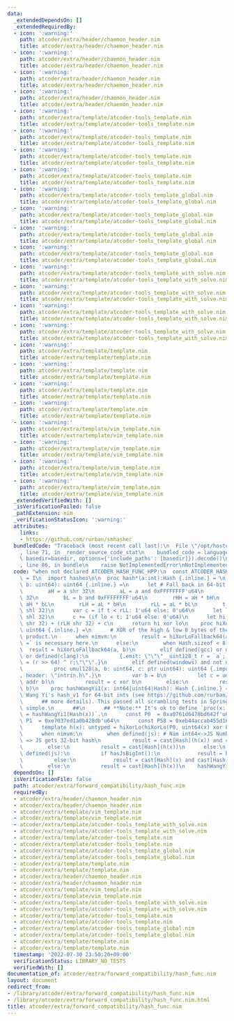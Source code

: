 ```yaml
---
data:
  _extendedDependsOn: []
  _extendedRequiredBy:
  - icon: ':warning:'
    path: atcoder/extra/header/chaemon_header.nim
    title: atcoder/extra/header/chaemon_header.nim
  - icon: ':warning:'
    path: atcoder/extra/header/chaemon_header.nim
    title: atcoder/extra/header/chaemon_header.nim
  - icon: ':warning:'
    path: atcoder/extra/header/chaemon_header.nim
    title: atcoder/extra/header/chaemon_header.nim
  - icon: ':warning:'
    path: atcoder/extra/header/chaemon_header.nim
    title: atcoder/extra/header/chaemon_header.nim
  - icon: ':warning:'
    path: atcoder/extra/template/atcoder-tools_template.nim
    title: atcoder/extra/template/atcoder-tools_template.nim
  - icon: ':warning:'
    path: atcoder/extra/template/atcoder-tools_template.nim
    title: atcoder/extra/template/atcoder-tools_template.nim
  - icon: ':warning:'
    path: atcoder/extra/template/atcoder-tools_template.nim
    title: atcoder/extra/template/atcoder-tools_template.nim
  - icon: ':warning:'
    path: atcoder/extra/template/atcoder-tools_template.nim
    title: atcoder/extra/template/atcoder-tools_template.nim
  - icon: ':warning:'
    path: atcoder/extra/template/atcoder-tools_template_global.nim
    title: atcoder/extra/template/atcoder-tools_template_global.nim
  - icon: ':warning:'
    path: atcoder/extra/template/atcoder-tools_template_global.nim
    title: atcoder/extra/template/atcoder-tools_template_global.nim
  - icon: ':warning:'
    path: atcoder/extra/template/atcoder-tools_template_global.nim
    title: atcoder/extra/template/atcoder-tools_template_global.nim
  - icon: ':warning:'
    path: atcoder/extra/template/atcoder-tools_template_global.nim
    title: atcoder/extra/template/atcoder-tools_template_global.nim
  - icon: ':warning:'
    path: atcoder/extra/template/atcoder-tools_template_with_solve.nim
    title: atcoder/extra/template/atcoder-tools_template_with_solve.nim
  - icon: ':warning:'
    path: atcoder/extra/template/atcoder-tools_template_with_solve.nim
    title: atcoder/extra/template/atcoder-tools_template_with_solve.nim
  - icon: ':warning:'
    path: atcoder/extra/template/atcoder-tools_template_with_solve.nim
    title: atcoder/extra/template/atcoder-tools_template_with_solve.nim
  - icon: ':warning:'
    path: atcoder/extra/template/atcoder-tools_template_with_solve.nim
    title: atcoder/extra/template/atcoder-tools_template_with_solve.nim
  - icon: ':warning:'
    path: atcoder/extra/template/template.nim
    title: atcoder/extra/template/template.nim
  - icon: ':warning:'
    path: atcoder/extra/template/template.nim
    title: atcoder/extra/template/template.nim
  - icon: ':warning:'
    path: atcoder/extra/template/template.nim
    title: atcoder/extra/template/template.nim
  - icon: ':warning:'
    path: atcoder/extra/template/template.nim
    title: atcoder/extra/template/template.nim
  - icon: ':warning:'
    path: atcoder/extra/template/vim_template.nim
    title: atcoder/extra/template/vim_template.nim
  - icon: ':warning:'
    path: atcoder/extra/template/vim_template.nim
    title: atcoder/extra/template/vim_template.nim
  - icon: ':warning:'
    path: atcoder/extra/template/vim_template.nim
    title: atcoder/extra/template/vim_template.nim
  - icon: ':warning:'
    path: atcoder/extra/template/vim_template.nim
    title: atcoder/extra/template/vim_template.nim
  _extendedVerifiedWith: []
  _isVerificationFailed: false
  _pathExtension: nim
  _verificationStatusIcon: ':warning:'
  attributes:
    links:
    - https://github.com/rurban/smhasher
  bundledCode: "Traceback (most recent call last):\n  File \"/opt/hostedtoolcache/Python/3.10.6/x64/lib/python3.10/site-packages/onlinejudge_verify/documentation/build.py\"\
    , line 71, in _render_source_code_stat\n    bundled_code = language.bundle(stat.path,\
    \ basedir=basedir, options={'include_paths': [basedir]}).decode()\n  File \"/opt/hostedtoolcache/Python/3.10.6/x64/lib/python3.10/site-packages/onlinejudge_verify/languages/nim.py\"\
    , line 86, in bundle\n    raise NotImplementedError\nNotImplementedError\n"
  code: "when not declared ATCODER_HASH_FUNC_HPP:\n  const ATCODER_HASH_FUNC_HPP*\
    \ = 1\n  import hashes\n\n  proc hash*(a:int):Hash {.inline.} = \n    proc hiXorLoFallback64(a,\
    \ b: uint64): uint64 {.inline.} =\n      let # Fall back in 64-bit arithmetic\n\
    \        aH = a shr 32\n        aL = a and 0xFFFFFFFF'u64\n        bH = b shr\
    \ 32\n        bL = b and 0xFFFFFFFF'u64\n        rHH = aH * bH\n        rHL =\
    \ aH * bL\n        rLH = aL * bH\n        rLL = aL * bL\n        t = rLL + (rHL\
    \ shl 32)\n      var c = if t < rLL: 1'u64 else: 0'u64\n      let lo = t + (rLH\
    \ shl 32)\n      c += (if lo < t: 1'u64 else: 0'u64)\n      let hi = rHH + (rHL\
    \ shr 32) + (rLH shr 32) + c\n      return hi xor lo\n    proc hiXorLo(a, b: uint64):\
    \ uint64 {.inline.} =\n      # XOR of the high & low 8 bytes of the full 16 byte\
    \ product.\n      when nimvm:\n        result = hiXorLoFallback64(a, b) # `result\
    \ =` is necessary here.\n      else:\n        when Hash.sizeof < 8:\n        \
    \  result = hiXorLoFallback64(a, b)\n        elif defined(gcc) or defined(llvm_gcc)\
    \ or defined(clang):\n          {.emit: \"\"\"__uint128_t r = `a`; r *= `b`; `result`\
    \ = (r >> 64) ^ r;\"\"\".}\n        elif defined(windows) and not defined(tcc):\n\
    \          proc umul128(a, b: uint64, c: ptr uint64): uint64 {.importc: \"_umul128\"\
    , header: \"intrin.h\".}\n          var b = b\n          let c = umul128(a, b,\
    \ addr b)\n          result = c xor b\n        else:\n          result = hiXorLoFallback64(a,\
    \ b)\n    proc hashWangYi1(x: int64|uint64|Hash): Hash {.inline.} =\n      ##\
    \ Wang Yi's hash_v1 for 64-bit ints (see https://github.com/rurban/smhasher for\n\
    \      ## more details). This passed all scrambling tests in Spring 2019 and is\
    \ simple.\n      ##\n      ## **Note:** It's ok to define `proc(x: int16): Hash\
    \ = hashWangYi1(Hash(x))`.\n      const P0  = 0xa0761d6478bd642f'u64\n      const\
    \ P1  = 0xe7037ed1a0b428db'u64\n      const P58 = 0xeb44accab455d165'u64 xor 8'u64\n\
    \      template h(x): untyped = hiXorLo(hiXorLo(P0, uint64(x) xor P1), P58)\n\
    \      when nimvm:\n        when defined(js): # Nim int64<->JS Number & VM match\
    \ => JS gets 32-bit hash\n          result = cast[Hash](h(x)) and cast[Hash](0xFFFFFFFF)\n\
    \        else:\n          result = cast[Hash](h(x))\n      else:\n        when\
    \ defined(js):\n          if hasJsBigInt():\n            result = hashWangYiJS(big(x))\n\
    \          else:\n            result = cast[Hash](x) and cast[Hash](0xFFFFFFFF)\n\
    \        else:\n          result = cast[Hash](h(x))\n    hashWangYi1(a)\n"
  dependsOn: []
  isVerificationFile: false
  path: atcoder/extra/forward_compatibility/hash_func.nim
  requiredBy:
  - atcoder/extra/header/chaemon_header.nim
  - atcoder/extra/header/chaemon_header.nim
  - atcoder/extra/template/vim_template.nim
  - atcoder/extra/template/vim_template.nim
  - atcoder/extra/template/atcoder-tools_template_with_solve.nim
  - atcoder/extra/template/atcoder-tools_template_with_solve.nim
  - atcoder/extra/template/atcoder-tools_template.nim
  - atcoder/extra/template/atcoder-tools_template.nim
  - atcoder/extra/template/atcoder-tools_template_global.nim
  - atcoder/extra/template/atcoder-tools_template_global.nim
  - atcoder/extra/template/template.nim
  - atcoder/extra/template/template.nim
  - atcoder/extra/header/chaemon_header.nim
  - atcoder/extra/header/chaemon_header.nim
  - atcoder/extra/template/vim_template.nim
  - atcoder/extra/template/vim_template.nim
  - atcoder/extra/template/atcoder-tools_template_with_solve.nim
  - atcoder/extra/template/atcoder-tools_template_with_solve.nim
  - atcoder/extra/template/atcoder-tools_template.nim
  - atcoder/extra/template/atcoder-tools_template.nim
  - atcoder/extra/template/atcoder-tools_template_global.nim
  - atcoder/extra/template/atcoder-tools_template_global.nim
  - atcoder/extra/template/template.nim
  - atcoder/extra/template/template.nim
  timestamp: '2022-07-30 23:50:20+09:00'
  verificationStatus: LIBRARY_NO_TESTS
  verifiedWith: []
documentation_of: atcoder/extra/forward_compatibility/hash_func.nim
layout: document
redirect_from:
- /library/atcoder/extra/forward_compatibility/hash_func.nim
- /library/atcoder/extra/forward_compatibility/hash_func.nim.html
title: atcoder/extra/forward_compatibility/hash_func.nim
---
```

